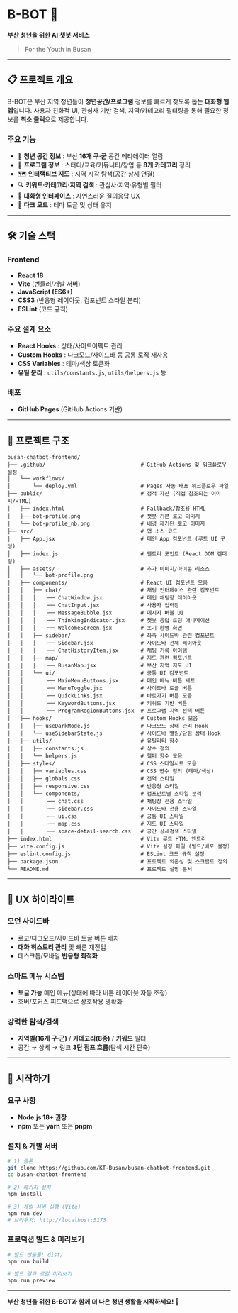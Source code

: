 # B-BOT 🤖

**부산 청년을 위한 AI 챗봇 서비스**

> For the Youth in Busan

---

## 📋 프로젝트 개요

B-BOT은 부산 지역 청년들이 **청년공간/프로그램** 정보를 빠르게 찾도록 돕는 **대화형 웹 앱**입니다. 사용자 친화적 UI, 관심사 기반 검색, 지역/카테고리 필터링을 통해 필요한 정보를 **최소 클릭**으로 제공합니다.

### 주요 기능

* 🏢 **청년 공간 정보** : 부산 **16개 구·군** 공간 메타데이터 열람
* 📅 **프로그램 정보** : 스터디/교육/커뮤니티/창업 등 **8개 카테고리** 정리
* 🗺️ **인터랙티브 지도** : 지역 시각 탐색(공간 상세 연결)
* 🔍 **키워드·카테고리·지역 검색** : 관심사·지역·유형별 필터
* 💬 **대화형 인터페이스** : 자연스러운 질의응답 UX
* 🌙 **다크 모드** : 테마 토글 및 상태 유지

---

## 🛠️ 기술 스택

### Frontend

* **React 18**
* **Vite** (번들러/개발 서버)
* **JavaScript (ES6+)**
* **CSS3** (반응형 레이아웃, 컴포넌트 스타일 분리)
* **ESLint** (코드 규칙)

### 주요 설계 요소

* **React Hooks** : 상태/사이드이펙트 관리
* **Custom Hooks** : 다크모드/사이드바 등 공통 로직 재사용
* **CSS Variables** : 테마/색상 토큰화
* **유틸 분리** : `utils/constants.js`, `utils/helpers.js` 등

### 배포

* **GitHub Pages** (GitHub Actions 기반)

---

## 📁 프로젝트 구조
```
busan-chatbot-frontend/
├── .github/                              # GitHub Actions 및 워크플로우 설정
│   └── workflows/
│       └── deploy.yml                    # Pages 자동 배포 워크플로우 파일
├── public/                               # 정적 자산 (직접 참조되는 이미지/HTML)
│   ├── index.html                        # Fallback/참조용 HTML
│   ├── bot-profile.png                   # 챗봇 기본 로고 이미지
│   └── bot-profile_nb.png                # 배경 제거된 로고 이미지
├── src/                                  # 앱 소스 코드
│   ├── App.jsx                           # 메인 App 컴포넌트 (루트 UI 구성)
│   ├── index.js                          # 엔트리 포인트 (React DOM 렌더링)
│   ├── assets/                           # 추가 이미지/아이콘 리소스
│   │   └── bot-profile.png
│   ├── components/                       # React UI 컴포넌트 모음
│   │   ├── chat/                         # 채팅 인터페이스 관련 컴포넌트
│   │   │   ├── ChatWindow.jsx            # 메인 채팅창 레이아웃
│   │   │   ├── ChatInput.jsx             # 사용자 입력창
│   │   │   ├── MessageBubble.jsx         # 메시지 버블 UI
│   │   │   ├── ThinkingIndicator.jsx     # 챗봇 응답 로딩 애니메이션
│   │   │   └── WelcomeScreen.jsx         # 초기 환영 화면
│   │   ├── sidebar/                      # 좌측 사이드바 관련 컴포넌트
│   │   │   ├── Sidebar.jsx               # 사이드바 전체 레이아웃
│   │   │   └── ChatHistoryItem.jsx       # 채팅 기록 아이템
│   │   ├── map/                          # 지도 관련 컴포넌트
│   │   │   └── BusanMap.jsx              # 부산 지역 지도 UI
│   │   └── ui/                           # 공통 UI 컴포넌트
│   │       ├── MainMenuButtons.jsx       # 메인 메뉴 버튼 세트
│   │       ├── MenuToggle.jsx            # 사이드바 토글 버튼
│   │       ├── QuickLinks.jsx            # 바로가기 버튼 모음
│   │       ├── KeywordButtons.jsx        # 키워드 기반 버튼
│   │       └── ProgramRegionButtons.jsx  # 프로그램 지역 선택 버튼
│   ├── hooks/                            # Custom Hooks 모음
│   │   ├── useDarkMode.js                # 다크모드 상태 관리 Hook
│   │   └── useSidebarState.js            # 사이드바 열림/닫힘 상태 Hook
│   ├── utils/                            # 유틸리티 함수
│   │   ├── constants.js                  # 상수 정의
│   │   └── helpers.js                    # 헬퍼 함수 모음
│   ├── styles/                           # CSS 스타일시트 모음
│   │   ├── variables.css                 # CSS 변수 정의 (테마/색상)
│   │   ├── globals.css                   # 전역 스타일
│   │   ├── responsive.css                # 반응형 스타일
│   │   └── components/                   # 컴포넌트별 스타일 분리
│   │       ├── chat.css                  # 채팅창 전용 스타일
│   │       ├── sidebar.css               # 사이드바 전용 스타일
│   │       ├── ui.css                    # 공통 UI 스타일
│   │       ├── map.css                   # 지도 UI 스타일
│   │       └── space-detail-search.css   # 공간 상세검색 스타일
├── index.html                            # Vite 루트 HTML 엔트리
├── vite.config.js                        # Vite 설정 파일 (빌드/배포 설정)
├── eslint.config.js                      # ESLint 코드 규칙 설정
├── package.json                          # 프로젝트 의존성 및 스크립트 정의
└── README.md                             # 프로젝트 설명 문서
```

---

## 🎨 UX 하이라이트

### 모던 사이드바

* 로고/다크모드/사이드바 토글 버튼 배치
* **대화 히스토리 관리** 및 빠른 재진입
* 데스크톱/모바일 **반응형 최적화**

### 스마트 메뉴 시스템

* **토글 가능** 메인 메뉴(상태에 따라 버튼 레이아웃 자동 조정)
* 호버/포커스 피드백으로 상호작용 명확화

### 강력한 탐색/검색

* **지역별(16개 구·군)** / **카테고리(8종)** / **키워드** 필터
* 공간 → 상세 → 링크 **3단 점프 흐름**(탐색 시간 단축)

---

## 🚀 시작하기

### 요구 사항

* **Node.js 18+ 권장**
* **npm** 또는 **yarn** 또는 **pnpm**

### 설치 & 개발 서버

```bash
# 1) 클론
git clone https://github.com/KT-Busan/busan-chatbot-frontend.git
cd busan-chatbot-frontend

# 2) 패키지 설치
npm install

# 3) 개발 서버 실행 (Vite)
npm run dev
# 브라우저: http://localhost:5173
```

### 프로덕션 빌드 & 미리보기

```bash
# 빌드 산출물: dist/
npm run build

# 빌드 결과 로컬 미리보기
npm run preview
```

---
**부산 청년을 위한 B-BOT과 함께 더 나은 청년 생활을 시작하세요! 🚀**